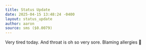```yaml
---
title: Status Update
date: 2025-04-15 13:48:24 -0400
layout: status_update
author: aaron
source: sms ($0.0079)
---
```

Very tired today. And throat is oh so very sore. Blaming allergies 🤧
